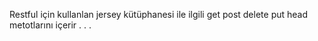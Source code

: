 Restful için kullanlan jersey kütüphanesi ile ilgili get post delete put head metotlarını içerir . . .
